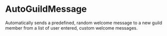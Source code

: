 # AutoGuildMessage
Automatically sends a predefined, random welcome message to a new guild member from a list of user entered, custom welcome messages.
